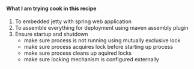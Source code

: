 #### What I am trying cook in this recipe

1. To embedded jetty with spring web application
2. To assemble everything for deployment using maven assembly plugin
3. Ensure startup and shutdown
   - make sure process is not running using mutually exclusive lock
   - make sure process acquires lock before starting up process
   - make sure process cleans up aquired locks
   - make sure locking mechanism is configured externally
